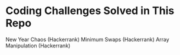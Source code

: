 # Coding Challenges Solved in This Repo

New Year Chaos (Hackerrank)
Minimum Swaps (Hackerrank)
Array Manipulation (Hackerrank)
